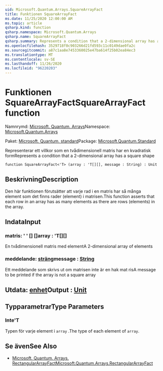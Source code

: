 ```yaml
---
uid: Microsoft.Quantum.Arrays.SquareArrayFact
title: Funktionen SquareArrayFact
ms.date: 11/25/2020 12:00:00 AM
ms.topic: article
qsharp.kind: function
qsharp.namespace: Microsoft.Quantum.Arrays
qsharp.name: SquareArrayFact
qsharp.summary: Represents a condition that a 2-dimensional array has a square shape
ms.openlocfilehash: 3529718f0c903266d21fd593c11c0149dae0fa2c
ms.sourcegitcommit: a87c1aa8e7453360025e47ba614f25b02ea84ec3
ms.translationtype: MT
ms.contentlocale: sv-SE
ms.lasthandoff: 11/26/2020
ms.locfileid: "96220203"
---
```

# <a name="squarearrayfact-function"></a><span data-ttu-id="12670-102">Funktionen SquareArrayFact</span><span class="sxs-lookup"><span data-stu-id="12670-102">SquareArrayFact function</span></span>

<span data-ttu-id="12670-103">Namnrymd: [Microsoft. Quantum. Arrays](xref:Microsoft.Quantum.Arrays)</span><span class="sxs-lookup"><span data-stu-id="12670-103">Namespace: [Microsoft.Quantum.Arrays](xref:Microsoft.Quantum.Arrays)</span></span>

<span data-ttu-id="12670-104">Paket: [Microsoft. Quantum. standard](https://nuget.org/packages/Microsoft.Quantum.Standard)</span><span class="sxs-lookup"><span data-stu-id="12670-104">Package: [Microsoft.Quantum.Standard](https://nuget.org/packages/Microsoft.Quantum.Standard)</span></span>


<span data-ttu-id="12670-105">Representerar ett villkor som en tvådimensionell matris har en kvadratisk form</span><span class="sxs-lookup"><span data-stu-id="12670-105">Represents a condition that a 2-dimensional array has a square shape</span></span>

```qsharp
function SquareArrayFact<'T> (array : 'T[][], message : String) : Unit
```


## <a name="description"></a><span data-ttu-id="12670-106">Beskrivning</span><span class="sxs-lookup"><span data-stu-id="12670-106">Description</span></span>

<span data-ttu-id="12670-107">Den här funktionen förutsätter att varje rad i en matris har så många element som det finns rader (element) i matrisen.</span><span class="sxs-lookup"><span data-stu-id="12670-107">This function asserts that each row in an array has as many elements as there are rows (elements) in the array.</span></span>

## <a name="input"></a><span data-ttu-id="12670-108">Indata</span><span class="sxs-lookup"><span data-stu-id="12670-108">Input</span></span>

### <a name="array--t"></a><span data-ttu-id="12670-109">matris: ' ' [] []</span><span class="sxs-lookup"><span data-stu-id="12670-109">array : 'T[][]</span></span>

<span data-ttu-id="12670-110">En tvådimensionell matris med element</span><span class="sxs-lookup"><span data-stu-id="12670-110">A 2-dimensional array of elements</span></span>


### <a name="message--string"></a><span data-ttu-id="12670-111">meddelande: [sträng](xref:microsoft.quantum.lang-ref.string)</span><span class="sxs-lookup"><span data-stu-id="12670-111">message : [String](xref:microsoft.quantum.lang-ref.string)</span></span>

<span data-ttu-id="12670-112">Ett meddelande som skrivs ut om matrisen inte är en hak mat ris</span><span class="sxs-lookup"><span data-stu-id="12670-112">A message to be printed if the array is not a square array</span></span>



## <a name="output--unit"></a><span data-ttu-id="12670-113">Utdata: [enhet](xref:microsoft.quantum.lang-ref.unit)</span><span class="sxs-lookup"><span data-stu-id="12670-113">Output : [Unit](xref:microsoft.quantum.lang-ref.unit)</span></span>



## <a name="type-parameters"></a><span data-ttu-id="12670-114">Typparametrar</span><span class="sxs-lookup"><span data-stu-id="12670-114">Type Parameters</span></span>

### <a name="t"></a><span data-ttu-id="12670-115">Inte</span><span class="sxs-lookup"><span data-stu-id="12670-115">'T</span></span>

<span data-ttu-id="12670-116">Typen för varje element i `array` .</span><span class="sxs-lookup"><span data-stu-id="12670-116">The type of each element of `array`.</span></span>

## <a name="see-also"></a><span data-ttu-id="12670-117">Se även</span><span class="sxs-lookup"><span data-stu-id="12670-117">See Also</span></span>

- [<span data-ttu-id="12670-118">Microsoft. Quantum. Arrays. RectangularArrayFact</span><span class="sxs-lookup"><span data-stu-id="12670-118">Microsoft.Quantum.Arrays.RectangularArrayFact</span></span>](xref:Microsoft.Quantum.Arrays.RectangularArrayFact)